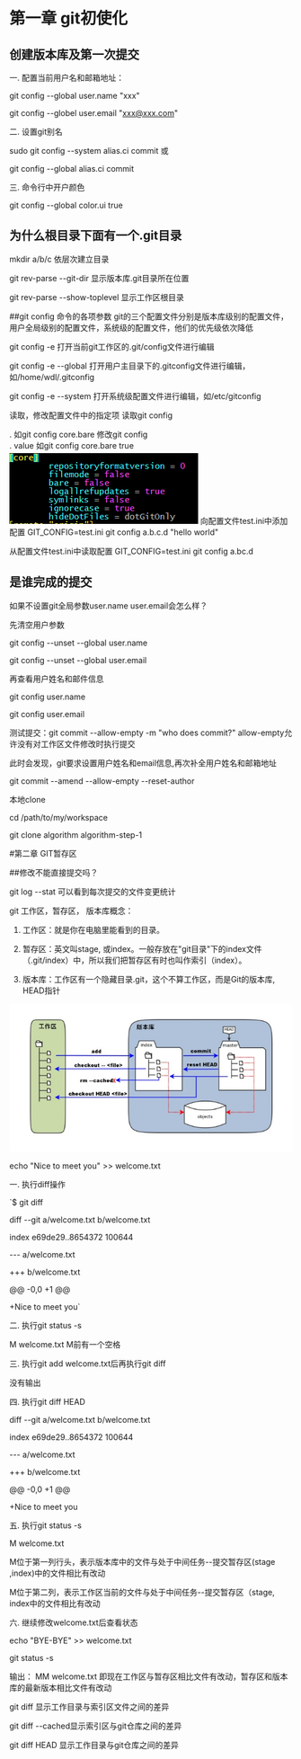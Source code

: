 # 第一章 git初使化

## 创建版本库及第一次提交

一. 配置当前用户名和邮箱地址：

 git config --global user.name "xxx"

 git config --globel user.email "xxx@xxx.com"

 二. 设置git别名

 sudo git config --system alias.ci commit 或

 git config --global alias.ci commit

 三. 命令行中开户颜色

 git config --global color.ui true

## 为什么根目录下面有一个.git目录

mkdir a/b/c 依层次建立目录

git rev-parse --git-dir 显示版本库.git目录所在位置

git rev-parse --show-toplevel 显示工作区根目录

##git config 命令的各项参数
git的三个配置文件分别是版本库级别的配置文件， 用户全局级别的配置文件，系统级的配置文件，他们的优先级依次降低

git config -e 打开当前git工作区的.git/config文件进行编辑

git config -e --global 打开用户主目录下的.gitconfig文件进行编辑，如/home/wdl/.gitconfig

git config -e --system 打开系统级配置文件进行编辑，如/etc/gitconfig

读取，修改配置文件中的指定项
读取git config <section>.<key> 如git config core.bare 
修改git config <section>.<key> value 如git config core.bare true
![](/assets/1.png)
向配置文件test.ini中添加配置
GIT_CONFIG=test.ini git config a.b.c.d "hello world"

从配置文件test.ini中读取配置
GIT_CONFIG=test.ini git config a.bc.d
## 是谁完成的提交
如果不设置git全局参数user.name user.email会怎么样？

先清空用户参数

git config --unset --global user.name

git config --unset --global user.email

再查看用户姓名和邮件信息

git config user.name

git config user.email

测试提交：git commit --allow-empty -m "who does commit?" allow-empty允许没有对工作区文件修改时执行提交

此时会发现，git要求设置用户姓名和email信息,再次补全用户姓名和邮箱地址

git commit --amend --allow-empty --reset-author

本地clone 

cd /path/to/my/workspace

git clone algorithm algorithm-step-1

#第二章 GIT暂存区

##修改不能直接提交吗？

git log --stat 可以看到每次提交的文件变更统计

git 工作区，暂存区， 版本库概念：

1. 工作区：就是你在电脑里能看到的目录。

2. 暂存区：英文叫stage, 或index。一般存放在"git目录"下的index文件（.git/index）中，所以我们把暂存区有时也叫作索引（index）。

3. 版本库：工作区有一个隐藏目录.git，这个不算工作区，而是Git的版本库, HEAD指针

![](/assets/2.jpg)

echo "Nice to meet you" >> welcome.txt



一. 执行diff操作

`$ git diff

diff --git a/welcome.txt b/welcome.txt

index e69de29..8654372 100644

--- a/welcome.txt

+++ b/welcome.txt

@@ -0,0 +1 @@

+Nice to meet you`

二. 执行git status -s

 M welcome.txt M前有一个空格

三. 执行git add welcome.txt后再执行git diff

 没有输出

四. 执行git diff HEAD

diff --git a/welcome.txt b/welcome.txt

index e69de29..8654372 100644

--- a/welcome.txt

+++ b/welcome.txt

@@ -0,0 +1 @@

+Nice to meet you

五. 执行git status -s 

M welcome.txt 

M位于第一列行头，表示版本库中的文件与处于中间任务--提交暂存区(stage ,index)中的文件相比有改动

M位于第二列，表示工作区当前的文件与处于中间任务--提交暂存区（stage, index中的文件相比有改动

六. 继续修改welcome.txt后查看状态

echo "BYE-BYE" >> welcome.txt

git status -s

输出： MM welcome.txt 即现在工作区与暂存区相比文件有改动，暂存区和版本库的最新版本相比文件有改动

git diff 显示工作目录与索引区文件之间的差异

git diff --cached显示索引区与git仓库之间的差异

git diff HEAD 显示工作目录与git仓库之间的差异 

































